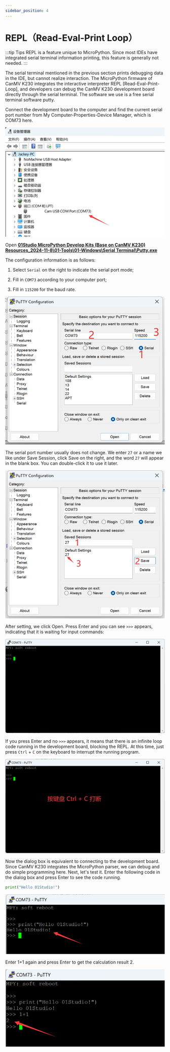 ```yaml
---
sidebar_position: 4
---
```


# REPL（Read-Eval-Print Loop）

:::tip Tips
REPL is a feature unique to MicroPython. Since most IDEs have integrated serial terminal information printing, this feature is generally not needed.
:::

The serial terminal mentioned in the previous section prints debugging data in the IDE, but cannot realize interaction. The MicroPython firmware of CanMV K230 integrates the interactive interpreter REPL [Read-Eval-Print-Loop], and developers can debug the CanMV K230 development board directly through the serial terminal. The software we use is a free serial terminal software putty.

Connect the development board to the computer and find the current serial port number from My Computer-Properties-Device Manager, which is COM73 here.

![repl1](./img/repl/repl1.png)

Open <u>**01Studio MicroPython Develop Kits (Base on CanMV K230) Resources_2024-11-8\01-Tools\01-Windows\Serial Terminal\Putty.exe**</u> 

The configuration information is as follows:

1. Select `Serial` on the right to indicate the serial port mode;

2. Fill in `COM73` according to your computer port;

3. Fill in `115200` for the baud rate.

![repl2](./img/repl/repl2.png)

The serial port number usually does not change. We enter `27` or a name we like under Save Session, click Save on the right, and the word `27` will appear in the blank box. You can double-click it to use it later.

![repl3](./img/repl/repl3.png)

After setting, we click Open. Press Enter and you can see `>>>` appears, indicating that it is waiting for input commands:

![repl4](./img/repl/repl4.png)

If you press Enter and no `>>>` appears, it means that there is an infinite loop code running in the development board, blocking the REPL. At this time, just press `Ctrl` + `C` on the keyboard to interrupt the running program.

![repl5](./img/repl/repl5.png)

Now the dialog box is equivalent to connecting to the development board. Since CanMV K230 integrates the MicroPython parser, we can debug and do simple programming here. Next, let's test it. Enter the following code in the dialog box and press Enter to see the code running.

```python
print("Hello 01Studio!")
```

![repl6](./img/repl/repl6.png)

Enter 1+1 again and press Enter to get the calculation result 2.

![repl7](./img/repl/repl7.png)

